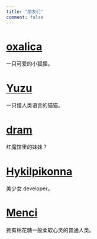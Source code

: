 ```yaml
---
title: "朋友们"
comment: false
---
```


# [oxalica](https://oxa.li/)

一只可爱的小狐狸。

# [Yuzu](https://kamisu66.com/)

一只懂人类语言的猫猫。

# [dram](https://dram.page/)

红魔馆里的妹妹？

# [Hykilpikonna](https://me.hydev.org/)

美少女 developer。

# [Menci](https://men.ci/)

拥有棉花糖一般柔软心灵的普通人类。